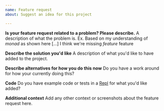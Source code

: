 ```yaml
---
name: Feature request
about: Suggest an idea for this project

---
```


**Is your feature request related to a problem? Please describe.**
A description of what the problem is. Ex. Based on my understanding of _monad_ as shown here [...] I think we're missing _feature_ feature

**Describe the solution you'd like**
A description of what you'd like to have added to the project.

**Describe alternatives for how you do this now**
Do you have a work around for how your currently doing this? 

**Code**
Do you have example code or tests in a [Repl](http://repl.it/languages/babel) for what you'd like added?

**Additional context**
Add any other context or screenshots about the feature request here.
